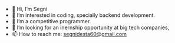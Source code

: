 - 👋 Hi, I’m Segni
- 👀 I’m interested in coding, specially backend development.
- 🌱 I’m a competitive programmer.
- 💞️ I’m looking for an inernship opportunity at big tech companies, 
- 📫 How to reach me: segnidesta60@gmail.com

<!---
Segnicho/Segnicho is a ✨ special ✨ repository because its `README.md` (this file) appears on your GitHub profile.
You can click the Preview link to take a look at your changes.
--->

